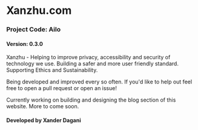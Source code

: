 # Xanzhu.com

### Project Code: Ailo
#### Version: 0.3.0

Xanzhu - Helping to improve privacy, accessibility and security of technology we use. 
Building a safer and more user friendly standard. Supporting Ethics and Sustainability. 

Being developed and improved every so often. If you'd like to help out feel free to open a pull request or open an issue! 

Currently working on building and designing the blog section of this website. More to come soon.

#### Developed by Xander Dagani
